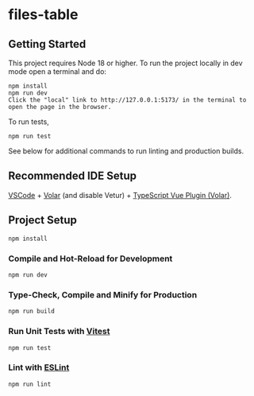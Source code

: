 # files-table

## Getting Started

This project requires Node 18 or higher. To run the project locally in dev mode open a terminal and do:

```
npm install
npm run dev
Click the "local" link to http://127.0.0.1:5173/ in the terminal to open the page in the browser.
```

To run tests,
```
npm run test
```

See below for additional commands to run linting and production builds.

## Recommended IDE Setup

[VSCode](https://code.visualstudio.com/) + [Volar](https://marketplace.visualstudio.com/items?itemName=Vue.volar) (and disable Vetur) + [TypeScript Vue Plugin (Volar)](https://marketplace.visualstudio.com/items?itemName=Vue.vscode-typescript-vue-plugin).

## Project Setup

```
npm install
```

### Compile and Hot-Reload for Development

```
npm run dev
```

### Type-Check, Compile and Minify for Production

```
npm run build
```

### Run Unit Tests with [Vitest](https://vitest.dev/)

```
npm run test
```

### Lint with [ESLint](https://eslint.org/)

```
npm run lint
```
